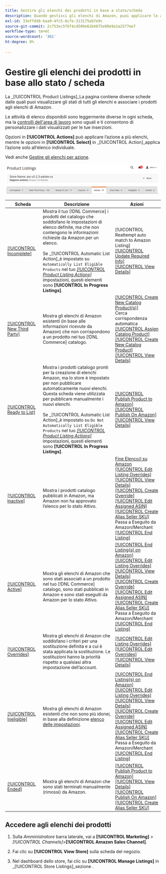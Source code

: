 ```yaml
---
title: Gestire gli elenchi dei prodotti in base a stato/scheda
description: Quando gestisci gli elenchi di Amazon, puoi applicare le azioni agli elenchi in base allo stato.
exl-id: 33effdd8-baa9-4fc5-8c7e-313175eb7e9c
source-git-commit: 2c753ec5f6f4cd509e61b4875e09e9a1a2577ee7
workflow-type: tm+mt
source-wordcount: '361'
ht-degree: 0%

---
```


# Gestire gli elenchi dei prodotti in base allo stato / scheda

La _[!UICONTROL Product Listings]_La pagina contiene diverse schede dalle quali puoi visualizzare gli stati di tutti gli elenchi e associare i prodotti agli elenchi di Amazon.

Le attività di elenco disponibili sono leggermente diverse in ogni scheda, ma la [controlli dell&#39;area di lavoro](./workspace-controls.md) sono uguali e ti consentono di personalizzare i dati visualizzati per le tue inserzioni.

Opzioni in **[!UICONTROL Actions]** può applicare l’azione a più elenchi, mentre le opzioni in **[!UICONTROL Select]** in _[!UICONTROL Action]_applica l’azione solo all’elenco individuale.

Vedi anche [Gestire gli elenchi per azione](./managing-listings-by-action.md).

![Schede Elenco prodotti](assets/amazon-product-listings-tabs.png)

| Scheda | Descrizione | Azioni |
|--- |--- |--- |
| [[!UICONTROL Incomplete]](./incomplete-listings.md) | Mostra il tuo [!DNL Commerce] i prodotti del catalogo che soddisfano le impostazioni di elenco definite, ma che non contengono le informazioni richieste da Amazon per un elenco.<br><br>Se _[!UICONTROL Automatic List Action]_è impostato su `Automatically List Eligible Products` nel tuo [_[!UICONTROL Product Listing Actions]_](./product-listing-actions.md) impostazioni, questi elementi sono **[!UICONTROL In Progress Listings]**. | [!UICONTROL Reattempt auto match to Amazon Listing]<br>[[!UICONTROL Update Required Info]](./amazon-manually-update-incomplete-listing.md)<br>[[!UICONTROL View Details]](./product-listing-details.md) |
| [[!UICONTROL New Third Party]](./new-third-party-listings.md) | Mostra gli elenchi di Amazon esistenti (in base alle informazioni ricevute da Amazon) che non corrispondono a un prodotto nel tuo [!DNL Commerce] catalogo. | [[!UICONTROL Create New Catalog Product(s)]](./creating-assigning-catalog-products.md)<br>Cerca corrispondenza automatica<br>[[!UICONTROL Assign Catalog Product]](./creating-assigning-catalog-products.md)<br>[[!UICONTROL Create New Catalog Product]](./creating-assigning-catalog-products.md)<br>[[!UICONTROL View Details]](./product-listing-details.md) |
| [[!UICONTROL Ready to List]](./ready-to-list.md) | Mostra i prodotti catalogo pronti per la creazione di elenchi Amazon, ma lo store è impostato per non pubblicare automaticamente nuovi elenchi. Questa scheda viene utilizzata per pubblicare manualmente i nuovi elenchi.<br><br>Se _[!UICONTROL Automatic List Action]_è impostato su `Do Not Automatically List Eligible Products` nel tuo [_[!UICONTROL Product Listing Actions]_](./product-listing-actions.md) impostazioni, questi elementi sono **[!UICONTROL In Progress Listings]**. | [[!UICONTROL Publish Product to Amazon]](./publish-listings-manually.md)<br>[[!UICONTROL Publish On Amazon]](./publish-listings-manually.md)<br>[[!UICONTROL View Details]](./product-listing-details.md) |
| [[!UICONTROL Inactive]](./inactive-listings.md) | Mostra i prodotti catalogo pubblicati in Amazon, ma Amazon non ha approvato l’elenco per lo stato Attivo. | [Fine Elenco/i su Amazon](./end-listings-manually.md)<br>[[!UICONTROL Edit Listing Overrides]](./creating-editing-overrides.md)<br>[[!UICONTROL View Details]](./product-listing-details.md)<br>[[!UICONTROL Create Override]](./creating-editing-overrides.md)<br>[[!UICONTROL Edit Assigned ASIN]](./edit-assigned-asin.md)<br>[[!UICONTROL Create Alias Seller SKU]](./create-alias-seller-sku.md#region-specific)<br>Passa a Eseguito da Amazon/Merchant<br>[[!UICONTROL End Listing]](./end-listings-manually.md) |
| [[!UICONTROL Active]](./active-listings.md) | Mostra gli elenchi di Amazon che sono stati associati a un prodotto nel tuo [!DNL Commerce] catalogo, sono stati pubblicati in Amazon e sono stati eseguiti da Amazon per lo stato Attivo. | [[!UICONTROL End Listing(s) on Amazon]](./end-listings-manually.md)<br>[[!UICONTROL Edit Listing Overrides]](./creating-editing-overrides.md)<br>[[!UICONTROL View Details]](./product-listing-details.md)<br>[[!UICONTROL Create Override]](./creating-editing-overrides.md)<br>[[!UICONTROL Edit Assigned ASIN]](./edit-assigned-asin.md)<br>[[!UICONTROL Create Alias Seller SKU]](./create-alias-seller-sku.md#region-specific)<br>Passa a Eseguito da Amazon/Merchant<br>[[!UICONTROL End Listing]](./end-listings-manually.md) |
| [[!UICONTROL Overrides]](./overrides.md) | Mostra gli elenchi di Amazon che soddisfano i criteri per una sostituzione definita e a cui è stata applicata la sostituzione. Le sostituzioni hanno la priorità rispetto a qualsiasi altra impostazione dell’account. | [[!UICONTROL Edit Listing Overrides]](./creating-editing-overrides.md)<br>[[!UICONTROL Edit Overrides]](./creating-editing-overrides.md)<br>[[!UICONTROL View Details]](./product-listing-details.md) |
| [[!UICONTROL Ineligible]](./ineligible-listings.md) | Mostra gli elenchi di Amazon esistenti che non sono più idonei, in base alla definizione [elenco delle impostazioni](./listing-settings.md). | [[!UICONTROL End Listing(s) on Amazon]](./end-listings-manually.md)<br>[[!UICONTROL Edit Listing Overrides]](./creating-editing-overrides.md)<br>[[!UICONTROL View Details]](./product-listing-details.md)<br>[[!UICONTROL Create Override]](./creating-editing-overrides.md)<br>[[!UICONTROL Edit Assigned ASIN]](./edit-assigned-asin.md)<br>[[!UICONTROL Create Alias Seller SKU]](./create-alias-seller-sku.md#region-specific)<br>Passa a Eseguito da Amazon/Merchant<br>[[!UICONTROL End Listing]](./end-listings-manually.md) |
| [[!UICONTROL Ended]](./ended-listings.md) | Mostra gli elenchi di Amazon che sono stati terminati manualmente (rimossi) da Amazon. | [[!UICONTROL Publish Product to Amazon]](./publish-listings-manually.md)<br>[[!UICONTROL View Details]](./product-listing-details.md)<br>[[!UICONTROL Publish On Amazon]](./publish-listings-manually.md)<br>[[!UICONTROL Create Alias Seller SKU]](./create-alias-seller-sku.md#region-specific) |

## Accedere agli elenchi dei prodotti

1. Sulla _Amministratore_ barra laterale, vai a **[!UICONTROL Marketing]** > _[!UICONTROL Channels]_>**[!UICONTROL Amazon Sales Channel]**.

1. Fai clic su **[!UICONTROL View Store]** sulla scheda del negozio.

1. Nel dashboard dello store, fai clic su **[!UICONTROL Manage Listings]** in _[!UICONTROL Store Listings]_sezione .
